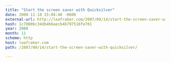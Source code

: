 ```yaml
---
title: "Start the screen saver with Quicksilver"
date: 2008-11-18 15:04:48 -0600
external-url: http://leafraker.com/2007/09/14/start-the-screen-saver-with-quicksilver/
hash: 1c7000bc34db4b6aecb4b797518fe701
year: 2008
month: 11
scheme: http
host: leafraker.com
path: /2007/09/14/start-the-screen-saver-with-quicksilver/

---
```



